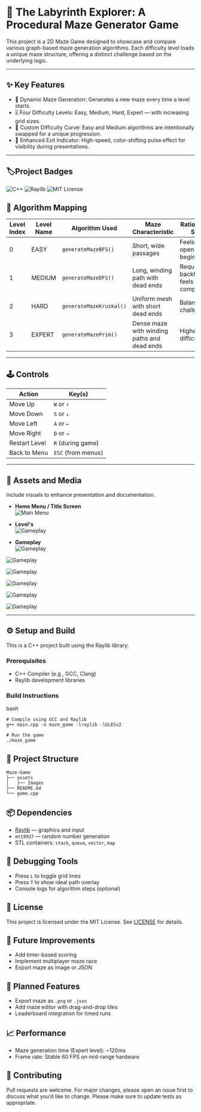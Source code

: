 # 👾 The Labyrinth Explorer: A Procedural Maze Generator Game

This project is a 2D Maze Game designed to showcase and compare various graph-based maze generation algorithms. Each difficulty level loads a unique maze structure, offering a distinct challenge based on the underlying logic.

---

## ✨ Key Features

- 🔄 Dynamic Maze Generation: Generates a new maze every time a level starts.
- 🎚️ Four Difficulty Levels: Easy, Medium, Hard, Expert — with increasing grid sizes.
- 🔀 Custom Difficulty Curve: Easy and Medium algorithms are intentionally swapped for a unique progression.
- 🎯 Enhanced Exit Indicator: High-speed, color-shifting pulse effect for visibility during presentations.

---


## 🏷️Project Badges
![C++](https://img.shields.io/badge/language-C++-blue)
![Raylib](https://img.shields.io/badge/library-Raylib-green)
![MIT License](https://img.shields.io/badge/license-MIT-yellow)


## 🧠 Algorithm Mapping

| Level Index | Level Name | Algorithm Used         | Maze Characteristic                          | Rationale for Swap                          |
|-------------|------------|------------------------|-----------------------------------------------|---------------------------------------------|
| 0           | EASY       | `generateMazeBFS()`    | Short, wide passages                          | Feels more open for beginners               |
| 1           | MEDIUM     | `generateMazeDFS()`    | Long, winding path with dead ends             | Requires backtracking, feels more complex   |
| 2           | HARD       | `generateMazeKruskal()`| Uniform mesh with short dead ends             | Balanced challenge                          |
| 3           | EXPERT     | `generateMazePrim()`   | Dense maze with winding paths and dead ends   | Highest difficulty                          |

---

## 🕹️ Controls

| Action             | Key(s)             |
|--------------------|--------------------|
| Move Up            | `W` or `↑`         |
| Move Down          | `S` or `↓`         |
| Move Left          | `A` or `←`         |
| Move Right         | `D` or `→`         |
| Restart Level      | `R` (during game)  |
| Back to Menu       | `ESC` (from menus) |

---

## 📸 Assets and Media

Include visuals to enhance presentation and documentation.

- **Home Menu / Title Screen**  
  ![Main Menu](assets/Home.png)

- **Level's**  
  ![Gameplay](assets/Level.png)

 - **Gameplay**  
  ![Gameplay](assets/Easy.png)

  ![Gameplay](assets/1.png)

  ![Gameplay](assets/Medium.png)

  ![Gameplay](assets/2.png)

  ![Gameplay](assets/Hard.png)

  ![Gameplay](assets/3.png)


---

## ⚙️ Setup and Build

This is a C++ project built using the Raylib library.


### Prerequisites

- C++ Compiler (e.g., GCC, Clang)
- Raylib development libraries

### Build Instructions

bash
```
# Compile using GCC and Raylib
g++ main.cpp -o maze_game -lraylib -lGLESv2

# Run the game
./maze_game
```

## 📁 Project Structure
```
Maze-Game
├── assets
│   ├── Images
├── README.md
└── game.cpp
```

## 📦 Dependencies

- [Raylib](https://www.raylib.com/) — graphics and input
- `mt19937` — random number generation
- STL containers: `stack`, `queue`, `vector`, `map`


## 🧪 Debugging Tools

- Press `L` to toggle grid lines
- Press `T` to show ideal path overlay
- Console logs for algorithm steps (optional)

## 📜 License

This project is licensed under the MIT License. See [LICENSE](https://github.com/Angkon-Kar/License) for details.


## 🚀 Future Improvements

- Add timer-based scoring
- Implement multiplayer maze race
- Export maze as image or JSON

## 🧩 Planned Features

- Export maze as `.png` or `.json`
- Add maze editor with drag-and-drop tiles
- Leaderboard integration for timed runs


## 📈 Performance

- Maze generation time (Expert level): ~120ms
- Frame rate: Stable 60 FPS on mid-range hardware

## 🤝 Contributing

Pull requests are welcome. For major changes, please open an issue first to discuss what you’d like to change.
Please make sure to update tests as appropriate.



